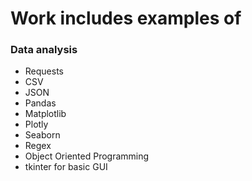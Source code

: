 # Work includes examples of

### Data analysis
- Requests
- CSV
- JSON
- Pandas
- Matplotlib
- Plotly
- Seaborn
- Regex
- Object Oriented Programming
- tkinter for basic GUI

